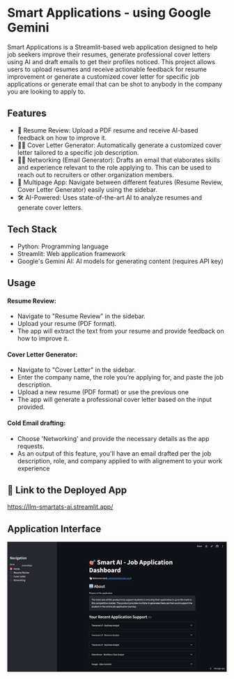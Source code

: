 # Smart Applications - using Google Gemini

Smart Applications is a Streamlit-based web application designed to help job seekers improve their resumes, generate professional cover letters using AI and draft emails to get their profiles noticed. This project allows users to upload resumes and receive actionable feedback for resume improvement or generate a customized cover letter for specific job applications or generate email that can be shot to anybody in the company you are looking to apply to.

## Features

* 📄 Resume Review: Upload a PDF resume and receive AI-based feedback on how to improve it.
* ✍🏻 Cover Letter Generator: Automatically generate a customized cover letter tailored to a specific job description.
* 👩‍💻 Networking (Email Generator): Drafts an email that elaborates skills and experience relevant to the role applying to. This can be used to reach out to recruiters or other organization members.
* 🔄 Multipage App: Navigate between different features (Resume Review, Cover Letter Generator) easily using the sidebar.
* 🛠 AI-Powered: Uses state-of-the-art AI to analyze resumes and generate cover letters.

## Tech Stack

* Python: Programming language
* Streamlit: Web application framework
* Google's Gemini AI: AI models for generating content (requires API key)

## Usage

#### Resume Review:

* Navigate to "Resume Review" in the sidebar.
* Upload your resume (PDF format).
* The app will extract the text from your resume and provide feedback on how to improve it.

#### Cover Letter Generator:

* Navigate to "Cover Letter" in the sidebar.
* Enter the company name, the role you’re applying for, and paste the job description.
* Upload a new resume (PDF format) or use the previous one
* The app will generate a professional cover letter based on the input provided.

#### Cold Email drafting:

* Choose 'Networking' and provide the necessary details as the app requests.
* As an output of this feature, you'll have an email drafted per the job description, role, and company applied to with alignement to your work experience


## 🔗 Link to the Deployed App
https://llm-smartats-ai.streamlit.app/

## Application Interface
![App main page](images/LLM-SmartATS-Screenshot.png)

